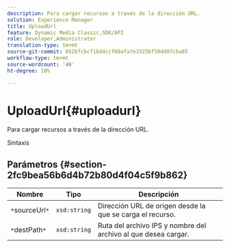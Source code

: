 ```yaml
---
description: Para cargar recursos a través de la dirección URL.
solution: Experience Manager
title: UploadUrl
feature: Dynamic Media Classic,SDK/API
role: Developer,Administrator
translation-type: tm+mt
source-git-commit: 052bfcbcf1bd4ccf60afa7e3325bf58dd07cba85
workflow-type: tm+mt
source-wordcount: '48'
ht-degree: 10%

---
```



# UploadUrl{#uploadurl}

Para cargar recursos a través de la dirección URL.

Sintaxis

## Parámetros {#section-2fc9bea56b6d4b72b80d4f04c5f9b862}

| Nombre | Tipo | Descripción |
|---|---|---|
| `*`sourceUrl`*` | `xsd:string` | Dirección URL de origen desde la que se carga el recurso. |
| `*`destPath`*` | `xsd:string` | Ruta del archivo IPS y nombre del archivo al que desea cargar. |

